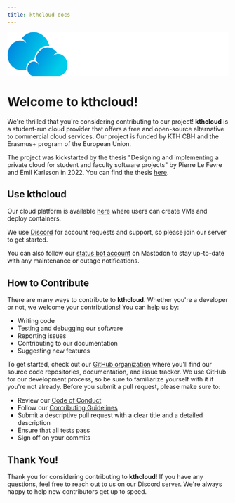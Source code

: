 ```yaml
---
title: kthcloud docs
---
```


<img src="images/logo_dark.svg" alt="logo" title="logo" height="100px">

# Welcome to kthcloud\!

We're thrilled that you're considering contributing to our project\!
<b>kthcloud</b> is a student-run cloud provider that offers a free and
open-source alternative to commercial cloud services. Our project is
funded by KTH CBH and the Erasmus+ program of the European Union.

The project was kickstarted by the thesis "Designing and implementing a
private cloud for student and faculty software projects" by Pierre Le
Fevre and Emil Karlsson in 2022. You can find the thesis
[here](http://urn.kb.se/resolve?urn=urn:nbn:se:kth:diva-313601).

## Use kthcloud

Our cloud platform is available [here](https://cloud.cbh.kth.se/) where
users can create VMs and deploy containers.

We use [Discord](https://discord.gg/MuHQd6QEtM) for account requests and
support, so please join our server to get started.

You can also follow our [status bot
account](https://mastodon.social/@kthcloud) on Mastodon to stay
up-to-date with any maintenance or outage notifications.

## How to Contribute

There are many ways to contribute to <b>kthcloud</b>. Whether you're a
developer or not, we welcome your contributions\! You can help us by:

  - Writing code
  - Testing and debugging our software
  - Reporting issues
  - Contributing to our documentation
  - Suggesting new features

To get started, check out our [GitHub
organization](https://github.com/kthcloud) where you'll find our source
code repositories, documentation, and issue tracker. We use GitHub for
our development process, so be sure to familiarize yourself with it if
you're not already. Before you submit a pull request, please make sure
to:

  - Review our [Code of
    Conduct](https://github.com/kthcloud/.github/blob/main/profile/CODE_OF_CONDUCT.md)
  - Follow our [Contributing
    Guidelines](https://github.com/kthcloud/.github/blob/main/profile/CONTRIBUTING.md)
  - Submit a descriptive pull request with a clear title and a detailed
    description
  - Ensure that all tests pass
  - Sign off on your commits

## Thank You\!

Thank you for considering contributing to <b>kthcloud</b>\! If you have
any questions, feel free to reach out to us on our Discord server. We're
always happy to help new contributors get up to speed.